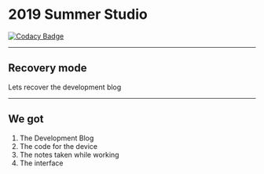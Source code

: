 # 2019 Summer Studio

[![Codacy Badge](https://api.codacy.com/project/badge/Grade/1276126ecc314ebfb3eb99feb05ed903)](https://app.codacy.com/manual/deBubz/2019_iot_summer_studio?utm_source=github.com&utm_medium=referral&utm_content=deBubz/2019_iot_summer_studio&utm_campaign=Badge_Grade_Settings)

---

## Recovery mode

Lets recover the development blog

---

## We got

1. The Development Blog
2. The code for the device
3. The notes taken while working
4. The interface


